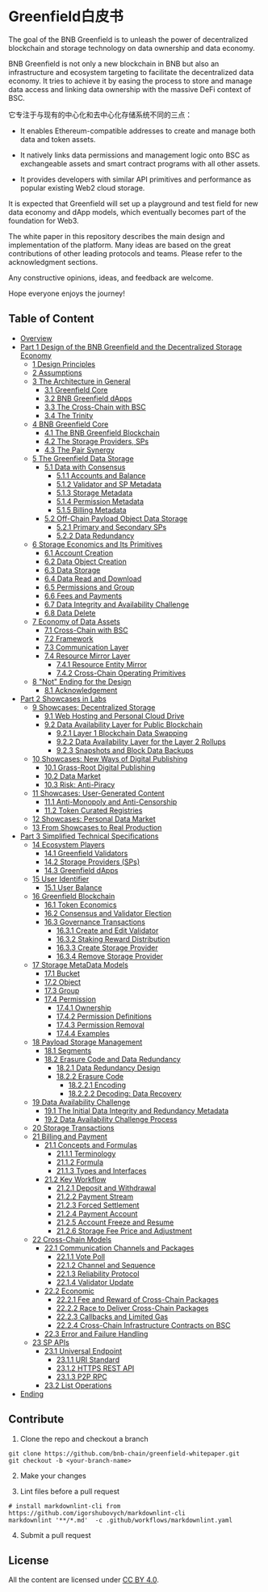 # Greenfield白皮书

The goal of the BNB Greenfield is to unleash the power of decentralized blockchain and storage technology on data ownership and data economy.

BNB Greenfield is not only a new blockchain in BNB but also an infrastructure and ecosystem targeting to facilitate the decentralized data economy. It tries to achieve it by easing the process to store and manage data access and linking data ownership with the massive DeFi context of BSC.

它专注于与现有的中心化和去中心化存储系统不同的三点：

- It enables Ethereum-compatible addresses to create and manage both data and token assets.

- It natively links data permissions and management logic onto BSC as exchangeable assets and smart contract programs with all other assets.

- It provides developers with similar API primitives and performance as popular existing Web2 cloud storage.

It is expected that Greenfield will set up a playground and test field for new data economy and dApp models, which eventually becomes part of the foundation for Web3.

The white paper in this repository describes the main design and implementation of the platform. Many ideas are based on the great contributions of other leading protocols and teams. Please refer to the acknowledgment sections.

Any constructive opinions, ideas, and feedback are welcome.

Hope everyone enjoys the journey!

## Table of Content

- [Overview](./overview.md)
- [Part 1 Design of the BNB Greenfield and the Decentralized Storage Economy](./part1.md)
  - [1 Design Principles](./part1.md#1-design-principles)
  - [2 Assumptions](./part1.md#2-assumptions)
  - [3 The Architecture in General](./part1.md#3-the-architecture-in-general)
    - [3.1 Greenfield Core](./part1.md#31-greenfield-core)
    - [3.2 BNB Greenfield dApps](./part1.md#32-bnb-greenfield-dapps)
    - [3.3 The Cross-Chain with BSC](./part1.md#33-the-cross-chain-with-bsc)
    - [3.4 The Trinity](./part1.md#34-the-trinity)
  - [4 BNB Greenfield Core](./part1.md#4-bnb-greenfield-core)
    - [4.1 The BNB Greenfield Blockchain](./part1.md#41-the-bnb-greenfield-blockchain)
    - [4.2 The Storage Providers, SPs](./part1.md#42-the-storage-providers-sps)
    - [4.3 The Pair Synergy](./part1.md#43-the-pair-synergy)
  - [5 The Greenfield Data Storage](./part1.md#5-the-greenfield-data-storage)
    - [5.1 Data with Consensus](./part1.md#51-data-with-consensus)
      - [5.1.1 Accounts and Balance](./part1.md#511-accounts-and-balance)
      - [5.1.2 Validator and SP Metadata](./part1.md#512-validator-and-sp-metadata)
      - [5.1.3 Storage Metadata](./part1.md#513-storage-metadata)
      - [5.1.4 Permission Metadata](./part1.md#514-permission-metadata)
      - [5.1.5 Billing Metadata](./part1.md#515-billing-metadata)
    - [5.2 Off-Chain Payload Object Data Storage](./part1.md#52-off-chain-payload-object-data-storage)
      - [5.2.1 Primary and Secondary SPs](./part1.md#521-primary-and-secondary-sps)
      - [5.2.2 Data Redundancy](./part1.md#522-data-redundancy)
  - [6 Storage Economics and Its Primitives](./part1.md#6-storage-economics-and-its-primitives)
    - [6.1 Account Creation](./part1.md#61-account-creation)
    - [6.2 Data Object Creation](./part1.md#62-data-object-creation)
    - [6.3 Data Storage](./part1.md#63-data-storage)
    - [6.4 Data Read and Download](./part1.md#64-data-read-and-download)
    - [6.5 Permissions and Group](./part1.md#65-permissions-and-group)
    - [6.6 Fees and Payments](./part1.md#66-fees-and-payments)
    - [6.7 Data Integrity and Availability Challenge](./part1.md#67-data-integrity-and-availability-challenge)
    - [6.8 Data Delete](./part1.md#68-data-delete)
  - [7 Economy of Data Assets](./part1.md#7-economy-of-data-assets)
    - [7.1 Cross-Chain with BSC](./part1.md#71-cross-chain-with-bsc)
    - [7.2 Framework](./part1.md#72-framework)
    - [7.3 Communication Layer](./part1.md#73-communication-layer)
    - [7.4 Resource Mirror Layer](./part1.md#74-resource-mirror-layer)
      - [7.4.1 Resource Entity Mirror](./part1.md#741-resource-entity-mirror)
      - [7.4.2 Cross-Chain Operating Primitives](./part1.md#742-cross-chain-operating-primitives)
  - [8 "Not" Ending for the Design](./part1.md#8-not-ending-for-the-design)
    - [8.1 Acknowledgement](./part1.md#81-acknowledgement)
- [Part 2 Showcases in Labs](./part2.md)
  - [9 Showcases: Decentralized Storage](./part2.md#9-showcases-decentralized-storage)
    - [9.1 Web Hosting and Personal Cloud Drive](./part2.md#91-web-hosting-and-personal-cloud-drive)
    - [9.2 Data Availability Layer for Public Blockchain](./part2.md#92-data-availability-layer-for-public-blockchain)
      - [9.2.1 Layer 1 Blockchain Data Swapping](./part2.md#921-layer-1-blockchain-data-swapping)
      - [9.2.2 Data Availability Layer for the Layer 2 Rollups](./part2.md#922-data-availability-layer-for-the-layer-2-rollups)
      - [9.2.3 Snapshots and Block Data Backups](./part2.md#923-snapshots-and-block-data-backups)
  - [10 Showcases: New Ways of Digital Publishing](./part2.md#10-showcases-new-ways-of-digital-publishing)
    - [10.1 Grass-Root Digital Publishing](./part2.md#101-grass-root-digital-publishing)
    - [10.2 Data Market](./part2.md#102-data-market)
    - [10.3 Risk: Anti-Piracy](./part2.md#103-risk-anti-piracy)
  - [11 Showcases: User-Generated Content](./part2.md#11-showcases-user-generated-content)
    - [11.1 Anti-Monopoly and Anti-Censorship](./part2.md#111-anti-monopoly-and-anti-censorship)
    - [11.2 Token Curated Registries](./part2.md#112-token-curated-registries)
  - [12 Showcases: Personal Data Market](./part2.md#12-showcases-personal-data-market)
  - [13 From Showcases to Real Production](./part2.md#13-from-showcases-to-real-production)
- [Part 3 Simplified Technical Specifications](./part3.md)
  - [14 Ecosystem Players](./part3.md#14-ecosystem-players)
    - [14.1 Greenfield Validators](./part3.md#141-greenfield-validators)
    - [14.2 Storage Providers (SPs)](./part3.md#142-storage-providers-sps)
    - [14.3 Greenfield dApps](./part3.md#143-greenfield-dapps)
  - [15 User Identifier](./part3.md#15-user-identifier)
    - [15.1 User Balance](./part3.md#151-user-balance)
  - [16 Greenfield Blockchain](./part3.md#16-greenfield-blockchain)
    - [16.1 Token Economics](./part3.md#161-token-economics)
    - [16.2 Consensus and Validator Election](./part3.md#162-consensus-and-validator-election)
    - [16.3 Governance Transactions](./part3.md#163-governance-transactions)
      - [16.3.1 Create and Edit Validator](./part3.md#1631-create-and-edit-validator)
      - [16.3.2 Staking Reward Distribution](./part3.md#1632-staking-reward-distributio-n)
      - [16.3.3 Create Storage Provider](./part3.md#1633-create-storage-provider)
      - [16.3.4 Remove Storage Provider](./part3.md#1634-remove-storage-provider)
  - [17 Storage MetaData Models](./part3.md#17-storage-metadata-models)
    - [17.1 Bucket](./part3.md#171-bucket)
    - [17.2 Object](./part3.md#172-object)
    - [17.3 Group](./part3.md#173-group)
    - [17.4 Permission](./part3.md#174-permission)
      - [17.4.1 Ownership](./part3.md#1741-ownership)
      - [17.4.2 Permission Definitions](./part3.md#1742-permission-definitions)
      - [17.4.3 Permission Removal](./part3.md#1743-permission-removal)
      - [17.4.4 Examples](./part3.md#1744-examples)
  - [18 Payload Storage Management](./part3.md#18-payload-storage-management)
    - [18.1 Segments](./part3.md#181-segments)
    - [18.2 Erasure Code and Data Redundancy](./part3.md#182-erasure-code-and-data-redundancy)
      - [18.2.1 Data Redundancy Design](./part3.md#1821-data-redundancy-design)
      - [18.2.2 Erasure Code](./part3.md#1822-erasure-code)
        - [18.2.2.1 Encoding](./part3.md#18221-encoding)
        - [18.2.2.2 Decoding: Data Recovery](./part3.md#18222-decoding-data-recovery)
  - [19 Data Availability Challenge](./part3.md#19-data-availability-challenge)
    - [19.1 The Initial Data Integrity and Redundancy Metadata](./part3.md#191-the-initial-data-integrity-and-redundancy-metadata)
    - [19.2 Data Availability Challenge Process](./part3.md#192-data-availability-challenge-process)
  - [20 Storage Transactions](./part3.md#20-storage-transactions)
  - [21 Billing and Payment](./part3.md#21-billing-and-payment)
    - [21.1 Concepts and Formulas](./part3.md#211-concepts-and-formulas)
      - [21.1.1 Terminology](./part3.md#2111-terminology)
      - [21.1.2 Formula](./part3.md#2112-formula)
      - [21.1.3 Types and Interfaces](./part3.md#2113-types-and-interfaces)
    - [21.2 Key Workflow](./part3.md#212-key-workflow)
      - [21.2.1 Deposit and Withdrawal](./part3.md#2121-deposit-and-withdrawal)
      - [21.2.2 Payment Stream](./part3.md#2122-payment-stream)
      - [21.2.3 Forced Settlement](./part3.md#2123-forced-settlement)
      - [21.2.4 Payment Account](./part3.md#2124-payment-account)
      - [21.2.5 Account Freeze and Resume](./part3.md#2125-account-freeze-and-resume)
      - [21.2.6 Storage Fee Price and Adjustment](./part3.md#2126-storage-fee-price-and-adjustment)
  - [22 Cross-Chain Models](./part3.md#22-cross-chain-models)
    - [22.1 Communication Channels and Packages](./part3.md#221-communication-channels-and-packages)
      - [22.1.1 Vote Poll](./part3.md#2211-vote-poll)
      - [22.1.2 Channel and Sequence](./part3.md#2212-channel-and-sequence)
      - [22.1.3 Reliability Protocol](./part3.md#2213-reliability-protocol)
      - [22.1.4 Validator Update](./part3.md#2214-validator-update)
    - [22.2 Economic](./part3.md#22-2-economic)
      - [22.2.1 Fee and Reward of Cross-Chain Packages](./part3.md#2221-fee-and-reward-of-cross-chain-packages)
      - [22.2.2 Race to Deliver Cross-Chain Packages](./part3.md#2222-race-to-deliver-cross-chain-packages)
      - [22.2.3 Callbacks and Limited Gas](./part3.md#2223-callbacks-and-limited-gas)
      - [22.2.4 Cross-Chain Infrastructure Contracts on BSC](./part3.md#2224-cross-chain-infrastructure-contracts-on-bsc)
    - [22.3 Error and Failure Handling](./part3.md#223-error-and-failure-handling)
  - [23 SP APIs](./part3.md#23-sp-apis)
    - [23.1 Universal Endpoint](./part3.md#231-universal-endpoint)
      - [23.1.1 URI Standard](./part3.md#2311-uri-standard)
      - [23.1.2 HTTPS REST API](./part3.md#2312-https-rest-api)
      - [23.1.3 P2P RPC](./part3.md#2313-p2p-rpc)
    - [23.2 List Operations](./part3.md#232-list-operations)
- [Ending](./ending.md)

## Contribute

1. Clone the repo and checkout a branch

  ```shell
  git clone https://github.com/bnb-chain/greenfield-whitepaper.git
  git checkout -b <your-branch-name>
  ```

2. Make your changes

3. Lint files before a pull request

  ```shell
  # install markdownlint-cli from https://github.com/igorshubovych/markdownlint-cli
  markdownlint '**/*.md'  -c .github/workflows/markdownlint.yaml
  ```

4. Submit a pull request

## License

All the content are licensed under [CC BY 4.0](https://creativecommons.org/licenses/by/4.0/).
